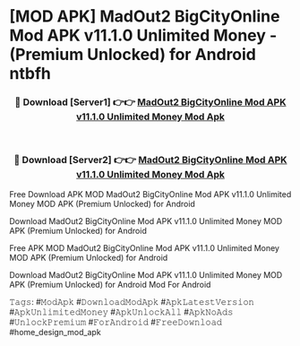 # [MOD APK] MadOut2 BigCityOnline Mod APK v11.1.0 Unlimited Money - (Premium Unlocked) for Android ntbfh



<div align="center">
<h3>🔴 Download [Server1] 👉👉 <a href="https://momento.my/?title=MadOut2_BigCityOnline_Mod_APK_v11.1.0_Unlimited_Money">MadOut2 BigCityOnline Mod APK v11.1.0 Unlimited Money Mod Apk</a></h3><br>

<h3>🔴 Download [Server2] 👉👉 <a href="https://momento.my/?title=MadOut2_BigCityOnline_Mod_APK_v11.1.0_Unlimited_Money">MadOut2 BigCityOnline Mod APK v11.1.0 Unlimited Money Mod Apk</a></h3>
</div>



Free Download APK MOD MadOut2 BigCityOnline Mod APK v11.1.0 Unlimited Money MOD APK (Premium Unlocked) for Android

Download MadOut2 BigCityOnline Mod APK v11.1.0 Unlimited Money MOD APK (Premium Unlocked) for Android

Free APK MOD MadOut2 BigCityOnline Mod APK v11.1.0 Unlimited Money MOD APK (Premium Unlocked) for Android

Download MadOut2 BigCityOnline Mod APK v11.1.0 Unlimited Money MOD APK (Premium Unlocked) for Android Mod For Android

𝚃𝚊𝚐𝚜: #𝙼𝚘𝚍𝙰𝚙𝚔 #𝙳𝚘𝚠𝚗𝚕𝚘𝚊𝚍𝙼𝚘𝚍𝙰𝚙𝚔 #𝙰𝚙𝚔𝙻𝚊𝚝𝚎𝚜𝚝𝚅𝚎𝚛𝚜𝚒𝚘𝚗 #𝙰𝚙𝚔𝚄𝚗𝚕𝚒𝚖𝚒𝚝𝚎𝚍𝙼𝚘𝚗𝚎𝚢 #𝙰𝚙𝚔𝚄𝚗𝚕𝚘𝚌𝚔𝙰𝚕𝚕 #𝙰𝚙𝚔𝙽𝚘𝙰𝚍𝚜 #𝚄𝚗𝚕𝚘𝚌𝚔𝙿𝚛𝚎𝚖𝚒𝚞𝚖 #𝙵𝚘𝚛𝙰𝚗𝚍𝚛𝚘𝚒𝚍 #𝙵𝚛𝚎𝚎𝙳𝚘𝚠𝚗𝚕𝚘𝚊𝚍 #home_design_mod_apk
